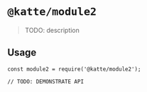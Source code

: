 # `@katte/module2`

> TODO: description

## Usage

```
const module2 = require('@katte/module2');

// TODO: DEMONSTRATE API
```
